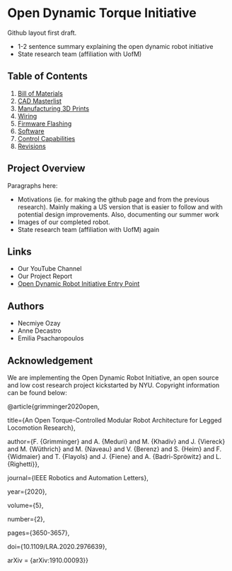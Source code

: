 # Open Dynamic Torque Initiative
Github layout first draft.
- 1-2 sentence summary explaining the open dynamic robot initiative
- State research team (affiliation with UofM)

## Table of Contents 
1. [Bill of Materials](https://github.com/EmiliaPsacharopoulos/Formatting/tree/main/Bill%20of%20Materials)
2. [CAD Masterlist](https://github.com/EmiliaPsacharopoulos/Formatting/tree/main/CAD%20Masterlist)
3. [Manufacturing 3D Prints](https://github.com/EmiliaPsacharopoulos/Formatting/tree/main/Manufacturing%203D%20Prints)
4. [Wiring](https://github.com/EmiliaPsacharopoulos/Formatting/tree/main/Wiring)
5. [Firmware Flashing](https://github.com/EmiliaPsacharopoulos/Formatting/tree/main/Firmware%20Flashing)
6. [Software](https://github.com/EmiliaPsacharopoulos/Formatting/tree/main/Software)
7. [Control Capabilities](https://github.com/EmiliaPsacharopoulos/Formatting/tree/main/Control%20Capabilities)
8. [Revisions](https://github.com/EmiliaPsacharopoulos/Formatting/tree/main/Revisions)

## Project Overview
Paragraphs here: 
- Motivations (ie. for making the github page and from the previous research). Mainly making a US version that is easier to follow and with potential design improvements. Also, documenting our summer work
- Images of our completed robot.
- State research team (affiliation with UofM) again

## Links
- Our YouTube Channel 
- Our Project Report
- [Open Dynamic Robot Initiative Entry Point](https://open-dynamic-robot-initiative.github.io/)

## Authors
- Necmiye Ozay
- Anne Decastro
- Emilia Psacharopoulos

## Acknowledgement 
We are implementing the Open Dynamic Robot Initiative, an open source and low cost research project kickstarted by NYU. Copyright information can be found below: 

@article{grimminger2020open,

title={An Open Torque-Controlled Modular Robot Architecture for Legged Locomotion Research},

author={F. {Grimminger} and A. {Meduri} and M. {Khadiv} and J. {Viereck} and M. {Wüthrich} and M. {Naveau} and V. {Berenz} and S. {Heim} and F. {Widmaier} and T. {Flayols} and J. {Fiene} and A. {Badri-Spröwitz} and L. {Righetti}},

journal={IEEE Robotics and Automation Letters},

year={2020},

volume={5},

number={2},

pages={3650-3657},

doi={10.1109/LRA.2020.2976639},

arXiv = {arXiv:1910.00093}}
